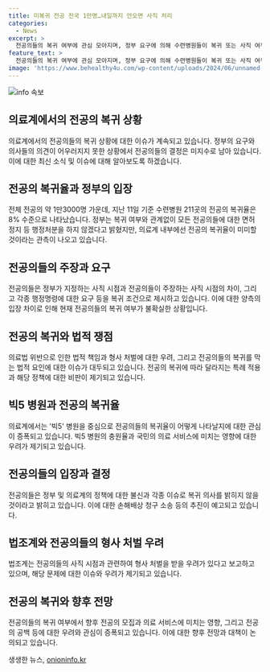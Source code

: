 ```yaml
---
title: 미복귀 전공 전국 1만명…내일까지 안오면 사직 처리
categories:
  - News
excerpt: >
  전공의들의 복귀 여부에 관심 모아지며, 정부 요구에 의해 수련병원들이 복귀 또는 사직 여부 명확히 요청. 복귀율은 8%로, 전공의들이 사직 시점과 행정명령에 불만을 제기하며 사직 처리 미미한 상황. 사직처리 차질로 행정처분 영향 우려, 전공의들의 불만 및 법적 문제 우려로 복귀 여부 불투명. 정부의 특례 적용 부실과 빅5 병원 충원율 관련 논란으로 미확정.
feature_text: >
  전공의들의 복귀 여부에 관심 모아지며, 정부 요구에 의해 수련병원들이 복귀 또는 사직 여부 명확히 요청. 복귀율은 8%로, 전공의들이 사직 시점과 행정명령에 불만을 제기하며 사직 처리 미미한 상황. 사직처리 차질로 행정처분 영향 우려, 전공의들의 불만 및 법적 문제 우려로 복귀 여부 불투명. 정부의 특례 적용 부실과 빅5 병원 충원율 관련 논란으로 미확정.
image: 'https://www.behealthy4u.com/wp-content/uploads/2024/06/unnamed-file.png'
---
```


<p><img src="https://www.behealthy4u.com/wp-content/uploads/2024/06/unnamed-file.png" alt="info 속보" /></p>

<h2 data-ke-size="size26">의료계에서의 전공의 복귀 상황</h2>

<p data-ke-size="size16">의료계에서의 전공의들의 복귀 상황에 대한 이슈가 계속되고 있습니다. 정부의 요구와 의사들의 의견이 어우러지지 못한 상황에서 전공의들의 결정은 미지수로 남아 있습니다. 이에 대한 최신 소식 및 이슈에 대해 알아보도록 하겠습니다.</p>

<h2 data-ke-size="size26">전공의 복귀율과 정부의 입장</h2>

<p data-ke-size="size16">전체 전공의 약 1만3000명 가운데, 지난 11일 기준 수련병원 211곳의 전공의 복귀율은 8% 수준으로 나타났습니다. 정부는 복귀 여부와 관계없이 모든 전공의들에 대한 면허 정지 등 행정처분을 하지 않겠다고 밝혔지만, 의료계 내부에선 전공의 복귀율이 미미할 것이라는 관측이 나오고 있습니다.</p>

<h2 data-ke-size="size26">전공의들의 주장과 요구</h2>

<p data-ke-size="size16">전공의들은 정부가 지정하는 사직 시점과 전공의들이 주장하는 사직 시점의 차이, 그리고 각종 행정명령에 대한 요구 등을 복귀 조건으로 제시하고 있습니다. 이에 대한 양측의 입장 차이로 인해 현재 전공의들의 복귀 여부가 불확실한 상황입니다.</p>

<h2 data-ke-size="size26">전공의 복귀와 법적 쟁점</h2>

<p data-ke-size="size16">의료법 위반으로 인한 법적 책임과 형사 처벌에 대한 우려, 그리고 전공의들의 복귀를 막는 법적 요인에 대한 이슈가 대두되고 있습니다. 전공의 복귀에 따라 달라지는 특례 적용과 해당 정책에 대한 비판이 제기되고 있습니다.</p>

<h2 data-ke-size="size26">빅5 병원과 전공의 복귀율</h2>

<p data-ke-size="size16">의료계에서는 '빅5' 병원을 중심으로 전공의들의 복귀율이 어떻게 나타날지에 대한 관심이 증폭되고 있습니다. 빅5 병원의 충원율과 국민의 의료 서비스에 미치는 영향에 대한 우려가 제기되고 있습니다.</p>

<h2 data-ke-size="size26">전공의들의 입장과 결정</h2>

<p data-ke-size="size16">전공의들은 정부 및 의료계의 정책에 대한 불신과 각종 이슈로 복귀 의사를 밝히지 않을 것이라고 밝히고 있습니다. 이에 대한 손해배상 청구 소송 등의 추진이 예고되고 있습니다.</p> 

<h2 data-ke-size="size26">법조계와 전공의들의 형사 처벌 우려</h2>

<p data-ke-size="size16">법조계는 전공의들의 사직 시점과 관련하여 형사 처벌을 받을 우려가 있다고 보고하고 있으며, 해당 문제에 대한 이슈와 우려가 제기되고 있습니다.</p>

<h2 data-ke-size="size26">전공의 복귀와 향후 전망</h2>

<p data-ke-size="size16">전공의들의 복귀 여부에서 향후 전공의 모집과 의료 서비스에 미치는 영향, 그리고 전공의 공백 등에 대한 우려와 관심이 증폭되고 있습니다. 이에 대한 향후 전망과 대책이 논의되고 있습니다.</p>
생생한 뉴스, <a href="https://onioninfo.kr" rel="dofollow">onioninfo.kr</a>


